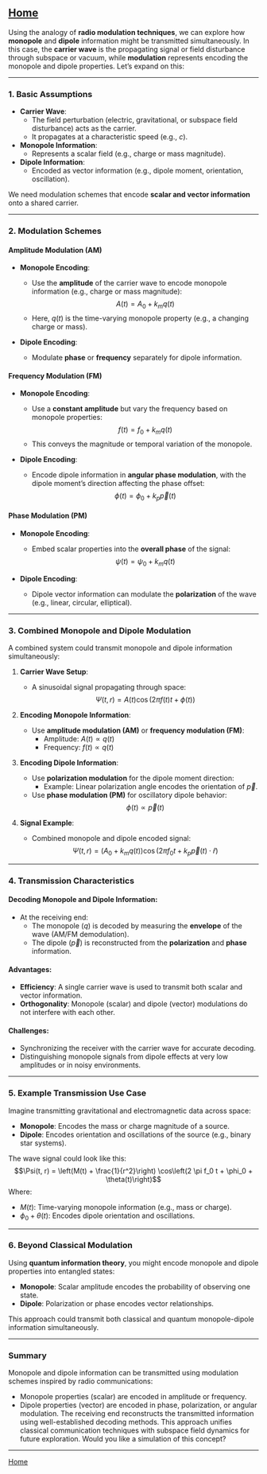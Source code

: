 [Home](https://t2m.io/VwvDcuw)
---

Using the analogy of **radio modulation techniques**, we can explore how **monopole** and **dipole** information might be transmitted simultaneously. In this case, the **carrier wave** is the propagating signal or field disturbance through subspace or vacuum, while **modulation** represents encoding the monopole and dipole properties. Let’s expand on this:

---

### **1. Basic Assumptions**
- **Carrier Wave**: 
  - The field perturbation (electric, gravitational, or subspace field disturbance) acts as the carrier.
  - It propagates at a characteristic speed (e.g., $c$).
- **Monopole Information**: 
  - Represents a scalar field (e.g., charge or mass magnitude).
- **Dipole Information**: 
  - Encoded as vector information (e.g., dipole moment, orientation, oscillation).

We need modulation schemes that encode **scalar and vector information** onto a shared carrier.

---

### **2. Modulation Schemes**
#### **Amplitude Modulation (AM)**
- **Monopole Encoding**:
  - Use the **amplitude** of the carrier wave to encode monopole information (e.g., charge or mass magnitude):
    $$A(t) = A_0 + k_m q(t)$$
  - Here, $q(t)$ is the time-varying monopole property (e.g., a changing charge or mass).

- **Dipole Encoding**:
  - Modulate **phase** or **frequency** separately for dipole information.

#### **Frequency Modulation (FM)**
- **Monopole Encoding**:
  - Use a **constant amplitude** but vary the frequency based on monopole properties:
    $$f(t) = f_0 + k_m q(t)$$
  - This conveys the magnitude or temporal variation of the monopole.

- **Dipole Encoding**:
  - Encode dipole information in **angular phase modulation**, with the dipole moment’s direction affecting the phase offset:
    $$\phi(t) = \phi_0 + k_p \vec{p}(t)$$

#### **Phase Modulation (PM)**
- **Monopole Encoding**:
  - Embed scalar properties into the **overall phase** of the signal:
    $$\psi(t) = \psi_0 + k_m q(t)$$

- **Dipole Encoding**:
  - Dipole vector information can modulate the **polarization** of the wave (e.g., linear, circular, elliptical).

---

### **3. Combined Monopole and Dipole Modulation**
A combined system could transmit monopole and dipole information simultaneously:
1. **Carrier Wave Setup**:
   - A sinusoidal signal propagating through space:
     $$\Psi(t, r) = A(t) \cos(2 \pi f(t) t + \phi(t))$$

2. **Encoding Monopole Information**:
   - Use **amplitude modulation (AM)** or **frequency modulation (FM)**:
     - Amplitude: $A(t) \propto q(t)$
     - Frequency: $f(t) \propto q(t)$

3. **Encoding Dipole Information**:
   - Use **polarization modulation** for the dipole moment direction:
     - Example: Linear polarization angle encodes the orientation of $\vec{p}$.
   - Use **phase modulation (PM)** for oscillatory dipole behavior:
     $$\phi(t) \propto \vec{p}(t)$$

4. **Signal Example**:
   - Combined monopole and dipole encoded signal:
     $$\Psi(t, r) = (A_0 + k_m q(t)) \cos\left(2 \pi f_0 t + k_p \vec{p}(t) \cdot \hat{r}\right)$$

---

### **4. Transmission Characteristics**
#### **Decoding Monopole and Dipole Information**:
- At the receiving end:
  - The monopole ($q$) is decoded by measuring the **envelope** of the wave (AM/FM demodulation).
  - The dipole ($\vec{p}$) is reconstructed from the **polarization** and **phase** information.

#### **Advantages**:
- **Efficiency**: A single carrier wave is used to transmit both scalar and vector information.
- **Orthogonality**: Monopole (scalar) and dipole (vector) modulations do not interfere with each other.

#### **Challenges**:
- Synchronizing the receiver with the carrier wave for accurate decoding.
- Distinguishing monopole signals from dipole effects at very low amplitudes or in noisy environments.

---

### **5. Example Transmission Use Case**
Imagine transmitting gravitational and electromagnetic data across space:
- **Monopole**: Encodes the mass or charge magnitude of a source.
- **Dipole**: Encodes orientation and oscillations of the source (e.g., binary star systems).

The wave signal could look like this:
$$\Psi(t, r) = \left(M(t) + \frac{1}{r^2}\right) \cos\left(2 \pi f_0 t + \phi_0 + \theta(t)\right)$$
Where:
- $M(t)$: Time-varying monopole information (e.g., mass or charge).
- $\phi_0 + \theta(t)$: Encodes dipole orientation and oscillations.

---

### **6. Beyond Classical Modulation**
Using **quantum information theory**, you might encode monopole and dipole properties into entangled states:
- **Monopole**: Scalar amplitude encodes the probability of observing one state.
- **Dipole**: Polarization or phase encodes vector relationships.

This approach could transmit both classical and quantum monopole-dipole information simultaneously.

---

### **Summary**
Monopole and dipole information can be transmitted using modulation schemes inspired by radio communications:
- Monopole properties (scalar) are encoded in amplitude or frequency.
- Dipole properties (vector) are encoded in phase, polarization, or angular modulation.
The receiving end reconstructs the transmitted information using well-established decoding methods. This approach unifies classical communication techniques with subspace field dynamics for future exploration. Would you like a simulation of this concept?


---

[Home](https://t2m.io/VwvDcuw)
